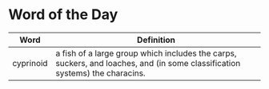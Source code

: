 # Word of the Day

|Word|Definition|
|---|---|
|cyprinoid|a fish of a large group which includes the carps, suckers, and loaches, and (in some classification systems) the characins.|